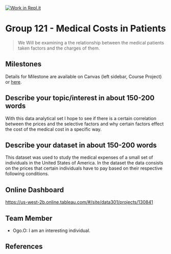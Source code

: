 [![Work in Repl.it](https://classroom.github.com/assets/work-in-replit-14baed9a392b3a25080506f3b7b6d57f295ec2978f6f33ec97e36a161684cbe9.svg)](https://classroom.github.com/online_ide?assignment_repo_id=367698&assignment_repo_type=GroupAssignmentRepo)
# Group 121 - **Medical Costs in Patients**

>We Will be examining a the relationship between the medical patients taken factors and the charges of them.

## Milestones 

Details for Milestone are available on Canvas (left sidebar, Course Project) or [here](https://firas.moosvi.com/courses/data301/project/milestone01.html).

## Describe your topic/interest in about 150-200 words

With this data analytical set I hope to see if there is a certain correlation between the prices and the selective factors and why certain factors effect the cost of the medical cost in a specific way.

## Describe your dataset in about 150-200 words

This dataset was used to study the medical expenses of a small set of individuals in the United States of America. In the dataset the data consists on the prices that certain individuals have to pay based on their respective following conditions.

## Online Dashboard
https://us-west-2b.online.tableau.com/#/site/data301/projects/130841

## Team Member

- Ogo.O: I am an interesting individual.


## References


